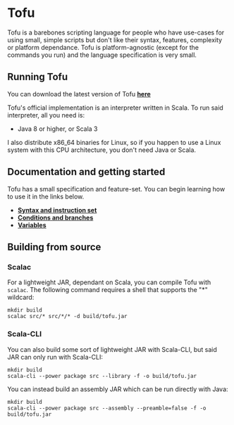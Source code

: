 # Tofu

Tofu is a barebones scripting language for people who have use-cases for using small, simple scripts but don't like their syntax, features, complexity or platform dependance. Tofu is platform-agnostic (except for the commands you run) and the language specification is very small.


## Running Tofu

You can download the latest version of Tofu **[here](https://github.com/spacebanana420/tofu/releases)**

Tofu's official implementation is an interpreter written in Scala. To run said interpreter, all you need is:

* Java 8 or higher, or Scala 3

I also distribute x86_64 binaries for Linux, so if you happen to use a Linux system with this CPU architecture, you don't need Java or Scala.

## Documentation and getting started

Tofu has a small specification and feature-set. You can begin learning how to use it in the links below.

* **[Syntax and instruction set](doc/instructions.md)**
* **[Conditions and branches](doc/conditions.md)**
* **[Variables](doc/variables.md)**

## Building from source


### Scalac

For a lightweight JAR, dependant on Scala, you can compile Tofu with `scalac`. The following command requires a shell that supports the "*" wildcard:

```
mkdir build
scalac src/* src/*/* -d build/tofu.jar
```

### Scala-CLI

You can also build some sort of lightweight JAR with Scala-CLI, but said JAR can only run with Scala-CLI:

```
mkdir build
scala-cli --power package src --library -f -o build/tofu.jar
```

You can instead build an assembly JAR which can be run directly with Java:

```
mkdir build
scala-cli --power package src --assembly --preamble=false -f -o build/tofu.jar
```
